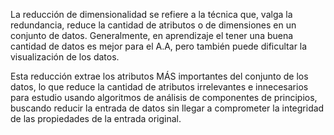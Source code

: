 La reducción de dimensionalidad se refiere a la técnica que, valga la redundancia, reduce la cantidad de atributos o de dimensiones en un conjunto de datos. Generalmente, en aprendizaje el tener una buena cantidad de datos es mejor para el A.A, pero también puede dificultar la visualización de los datos.

Esta reducción extrae los atributos MÁS importantes del conjunto de los datos, lo que reduce la cantidad de atributos irrelevantes e innecesarios para estudio usando algoritmos de análisis de componentes de principios, buscando reducir la entrada de datos sin llegar a comprometer la integridad de las propiedades de la entrada original.

